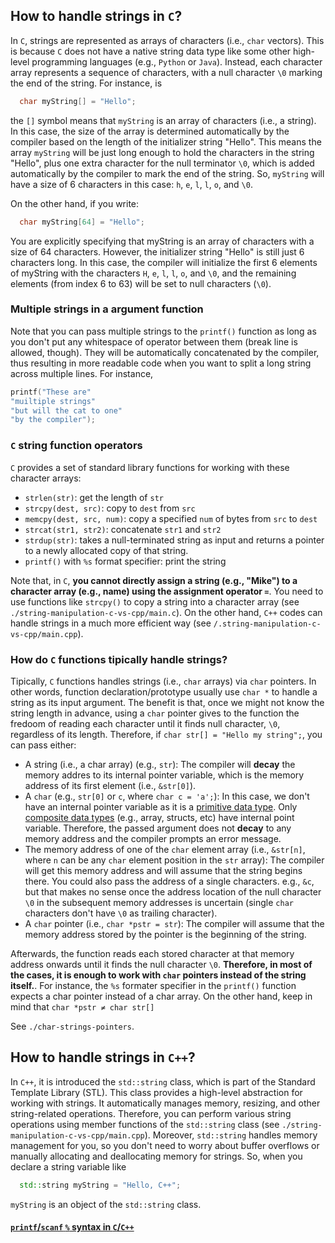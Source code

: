 ## How to handle strings in `C`?

In `C`, strings are represented as arrays of characters (i.e., `char` vectors). This is because `C` does not have a native string data type like some other high-level programming languages (e.g., `Python` or `Java`). Instead, each character array represents a sequence of characters, with a null character `\0` marking the end of the string. For instance, is
```c
  char myString[] = "Hello";
```
the `[]` symbol means that `myString` is an array of characters (i.e., a string). In this case, the size of the array is determined automatically by the compiler based on the length of the initializer string "Hello". This means the array `myString` will be just long enough to hold the characters in the string "Hello", plus one extra character for the null terminator `\0`, which is added automatically by the compiler to mark the end of the string. So, `myString` will have a size of 6 characters in this case: `h`, `e`, `l`, `l`, `o`, and `\0`.

On the other hand, if you write:
```c
  char myString[64] = "Hello";
```
You are explicitly specifying that myString is an array of characters with a size of 64 characters. However, the initializer string "Hello" is still just 6 characters long. In this case, the compiler will initialize the first 6 elements of myString with the characters `H`, `e`, `l`, `l`, `o`, and `\0`, and the remaining elements (from index 6 to 63) will be set to null characters (`\0`).

### Multiple strings in a argument function

Note that you can pass multiple strings to the `printf()` function as long as you don't put any whitespace of operator between them (break line is allowed, though). They will be automatically concatenated by the compiler, thus resulting in more readable code when you want to split a long string across multiple lines. For instance,
```c
printf("These are"
"muiltiple strings"
"but will the cat to one"
"by the compiler");
```

### `C` string function operators

`C` provides a set of standard library functions for working with these character arrays:
- `strlen(str)`: get the length of `str`
- `strcpy(dest, src)`: copy to `dest` from `src`
- `memcpy(dest, src, num)`: copy a specified `num` of bytes from `src` to `dest`
- `strcat(str1, str2)`: concatenate `str1` and `str2`
- `strdup(str)`: takes a null-terminated string as input and returns a pointer to a newly allocated copy of that string.
- `printf()` with `%s` format specifier: print the string

Note that, in `C`, **you cannot directly assign a string (e.g., "Mike") to a character array (e.g., name) using the assignment operator `=`**. You need to use functions like `strcpy()` to copy a string into a character array (see `./string-manipulation-c-vs-cpp/main.c`). On the other hand, `C++` codes can handle strings in a much more efficient way (see `/.string-manipulation-c-vs-cpp/main.cpp`).


### How do `C` functions tipically handle strings?

Tipically, `C` functions handles strings (i.e., `char` arrays) via `char` pointers. In other words, function declaration/prototype usually use `char *` to handle a string as its input argument. The benefit is that, once we might not know the string length in advance, using a `char` pointer gives to the function the fredoom of reading each character until it finds null character, `\0`, regardless of its length. Therefore, if `char str[] = "Hello my string";`, you can pass either:

- A string (i.e., a char array) (e.g., `str`): The compiler will **decay** the memory addres to its internal pointer variable, which is the memory address of its first element (i.e., `&str[0]`).
- A `char` (e.g., `str[0]` or `c`, where `char c = 'a';`): In this case, we don't have an internal pointer variable as it is a [primitive data type][2]. Only [composite data types][3] (e.g., array, structs, etc) have internal point variable. Therefore, the passed argument does not **decay** to any memory address and the compiler prompts an error message.
- The memory address of one of the `char` element array (i.e., `&str[n]`, where `n` can be any `char` element position in the `str` array): The compiler will get this memory address and will assume that the string begins there. You could also pass the address of a single characters. e.g., `&c`, but that makes no sense once the address location of the null character `\0` in the subsequent memory addresses is uncertain (single `char` characters don't have `\0` as trailing character).
- A `char` pointer (i.e., `char *pstr = str`): The compiler will assume that the memory address stored by the pointer is the beginning of the string.

Afterwards, the function reads each stored character at that memory address onwards until it finds the null character `\0`. **Therefore, in most of the cases, it is enough to work with `char` pointers instead of the string itself.**. For instance, the `%s` formater specifier in the `printf()` function expects a char pointer instead of a char array. On the other hand, keep in mind that `char *pstr ≠ char str[]`

See `./char-strings-pointers`.

## How to handle strings in `C++`?

In `C++`, it is introduced the `std::string` class, which is part of the Standard Template Library (STL). This class provides a high-level abstraction for working with strings. It automatically manages memory, resizing, and other string-related operations. Therefore, you can perform various string operations using member functions of the `std::string` class (see `./string-manipulation-c-vs-cpp/main.cpp`). Moreover, `std::string` handles memory management for you, so you don't need to worry about buffer overflows or manually allocating and deallocating memory for strings. So, when you declare a string variable like
```cpp
  std::string myString = "Hello, C++";
```
`myString` is an object of the `std::string` class.


#### [`printf`/`scanf` `%` syntax in `C`/`C++`](https://github.com/tapyu/c-and-cpp-lessons/tree/5-pointer-reference-memory#memory-size-of-variables-in-bytes)


[1]: https://en.wikipedia.org/wiki/Primitive_data_type
[2]: https://stackoverflow.com/a/77174592/13998346
[3]: https://en.wikipedia.org/wiki/Composite_data_type
